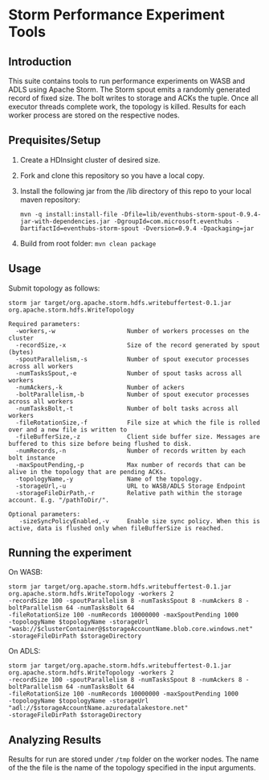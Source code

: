﻿# Storm Performance Experiment Tools

## Introduction
This suite contains tools to run performance experiments on WASB and ADLS using Apache Storm. The Storm spout emits a randomly generated record of fixed size. The bolt writes to storage and ACKs the tuple. Once all executor threads complete work, the topology is killed. Results for each worker process are stored on the respective nodes.

## Prequisites/Setup
1. Create a HDInsight cluster of desired size.
2. Fork and clone this repository so you have a local copy.
3. Install the following jar from the /lib directory of this repo to your local maven repository:
   
   ```mvn -q install:install-file -Dfile=lib/eventhubs-storm-spout-0.9.4-jar-with-dependencies.jar -DgroupId=com.microsoft.eventhubs -DartifactId=eventhubs-storm-spout -Dversion=0.9.4 -Dpackaging=jar```
4. Build from root folder: ```mvn clean package```

## Usage
Submit topology as follows:

```storm jar target/org.apache.storm.hdfs.writebuffertest-0.1.jar org.apache.storm.hdfs.WriteTopology```

```
Required parameters:
  -workers,-w                    Number of workers processes on the cluster
  -recordSize,-x                 Size of the record generated by spout (bytes)
  -spoutParallelism,-s           Number of spout executor processes across all workers
  -numTasksSpout,-e              Number of spout tasks across all workers
  -numAckers,-k                  Number of ackers
  -boltParallelism,-b            Number of spout executor processes across all workers
  -numTasksBolt,-t               Number of bolt tasks across all workers
  -fileRotationSize,-f           File size at which the file is rolled over and a new file is written to
  -fileBufferSize,-z             Client side buffer size. Messages are buffered to this size before being flushed to disk.
  -numRecords,-n                 Number of records written by each bolt instance
  -maxSpoutPending,-p            Max number of records that can be alive in the topology that are pending ACKs.
  -topologyName,-y               Name of the topology.
  -storageUrl,-u                 URL to WASB/ADLS Storage Endpoint
  -storageFileDirPath,-r         Relative path within the storage account. E.g. "/pathToDir/".
  
Optional parameters:
   -sizeSyncPolicyEnabled,-v     Enable size sync policy. When this is active, data is flushed only when fileBufferSize is reached.
```

## Running the experiment

On WASB:
```
storm jar target/org.apache.storm.hdfs.writebuffertest-0.1.jar org.apache.storm.hdfs.WriteTopology -workers 2
-recordSize 100 -spoutParallelism 8 -numTasksSpout 8 -numAckers 8 -boltParallelism 64 -numTasksBolt 64
-fileRotationSize 100 -numRecords 10000000 -maxSpoutPending 1000
-topologyName $topologyName -storageUrl "wasb://$clusterContainer@$storageAccountName.blob.core.windows.net" 
-storageFileDirPath $storageDirectory
```

On ADLS:
```
storm jar target/org.apache.storm.hdfs.writebuffertest-0.1.jar org.apache.storm.hdfs.WriteTopology -workers 2
-recordSize 100 -spoutParallelism 8 -numTasksSpout 8 -numAckers 8 -boltParallelism 64 -numTasksBolt 64
-fileRotationSize 100 -numRecords 10000000 -maxSpoutPending 1000
-topologyName $topologyName -storageUrl "adl://$storageAccountName.azuredatalakestore.net"
-storageFileDirPath $storageDirectory
```

## Analyzing Results
Results for run are stored under ```/tmp``` folder on the worker nodes. The name of the the file is the name of the topology specified in the input arguments.
